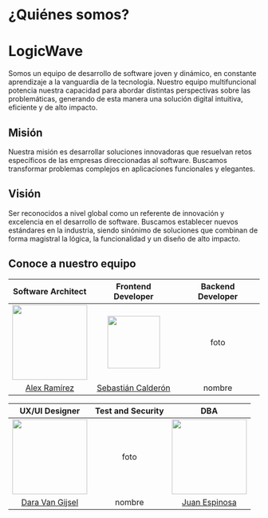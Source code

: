 # **¿Quiénes somos?**

# LogicWave

Somos un equipo de desarrollo de software joven y dinámico, en constante aprendizaje a la vanguardia de la tecnología. Nuestro equipo multifuncional potencia nuestra capacidad para abordar distintas perspectivas sobre las problemáticas, generando de esta manera una solución digital intuitiva, eficiente y de alto impacto. 

## Misión
Nuestra misión es desarrollar soluciones innovadoras que resuelvan retos específicos de las empresas direccionadas al software. Buscamos transformar problemas complejos en aplicaciones funcionales y elegantes.

## Visión
Ser reconocidos a nivel global como un referente de innovación y excelencia en el desarrollo de software. Buscamos establecer nuevos estándares en la industria, siendo sinónimo de soluciones que combinan de forma magistral la lógica, la funcionalidad y un diseño de alto impacto.

## Conoce a nuestro equipo

| Software Architect  | Frontend Developer|  Backend Developer |
|     :---:      |     :---:      |     :---:      |
|  <img src="https://github.com/user-attachments/assets/b3371101-ce8b-4489-b87b-2d16157cd30a" width="150"> | <img src="https://github.com/user-attachments/assets/bf1f82ed-4b7e-4ea3-ab2d-fb2b95a2a8e8" width="105">     |  foto    |
| [Alex Ramírez](https://github.com/ALISrj)     | [Sebastián Calderón](https://github.com/cbhas)       | nombre      | [Carlos Mejia](https://github.com/cdm18)

| UX/UI Designer |  Test and Security | DBA |
|     :---:      |     :---:      |     :---:      |
|  <img src="https://github.com/user-attachments/assets/0c15fd69-3fa7-4b35-b4c2-3cb212e6ad4b" width="150">  | foto     |  <img src="https://github.com/user-attachments/assets/c5ddc7d0-6334-4463-9ba9-7479d652c573" width="150">  |
|[Dara Van Gijsel](https://github.com/daravan1) | nombre       | [Juan Espinosa](https://github.com/juan975)      |
